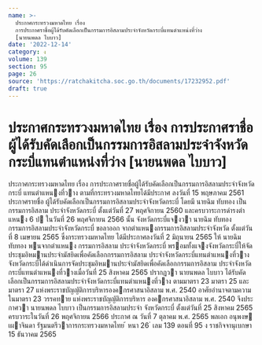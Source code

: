 ```yaml
---
name: >-
  ประกาศกระทรวงมหาดไทย เรื่อง
  การประกาศราชื่อผู้ได้รับคัดเลือกเป็นกรรมการอิสลามประจำจังหวัดกระบี่แทนตำแหน่งที่ว่าง
  [นายนพดล ไบบาว]
date: '2022-12-14'
category: ง
volume: 139
section: 95
page: 26
source: 'https://ratchakitcha.soc.go.th/documents/17232952.pdf'
draft: true
---
```


# ประกาศกระทรวงมหาดไทย เรื่อง การประกาศราชื่อผู้ได้รับคัดเลือกเป็นกรรมการอิสลามประจำจังหวัดกระบี่แทนตำแหน่งที่ว่าง [นายนพดล ไบบาว]

ประกาศกระทรวงมหาดไทย เรื่อง การประกาศรายชื่อผู้ได้รับคัดเลือกเป็นกรรมการอิสลามประจําจังหวัดกระบี่ แทนตําแหนงที่วาง ตามที่กระทรวงมหาดไทยได้มีประกาศ ลงวันที่ 15 พฤษภาคม 2561 ประกาศรายชื่อ ผู้ได้รับคัดเลือกเป็นกรรมการอิสลามประจําจังหวัดกระบี่ โดยมี นายฉิม ทับทอง เป็นกรรมการอิสลาม ประจําจังหวัดกระบี่ ตั้งแต่วันที่ 27 พฤศจิกายน 2560 และครบวาระการดํารงตําแหนง 6 ป ในวันที่ 26 พฤศจิกายน 2566 นั้น จังหวัดกระบี่แจงวา นายฉิม ทับทอง กรรมการอิสลามประจําจังหวัดกระบี่ ขอลาออก จากตําแหนงกรรมการอิสลามประจําจังหวัด ตั้งแต่วันที่ 8 เมษายน 2565 ซึ่งกระทรวงมหาดไทย ได้มีประกาศลงวันที่ 2 มิถุนายน 2565 ให้ นายฉิม ทับทอง พนจากตําแหนง กรรมการอิสลาม ประจําจังหวัดกระบี่ พรอมทั้งแจงจังหวัดกระบี่ให้จัดประชุมอิหมานประจํามัสยิดเพื่อคัดเลือกกรรมการอิสลาม ประจําจังหวัดกระบี่แทนตําแหนงที่วาง จังหวัดกระบี่ได้ดําเนินการจัดประชุมอิหมานประจํามัสยิดเพื่อคัดเลือกกรรมการอิสลาม ประจําจังหวัดกระบี่แทนตําแหนงที่วางเมื่อวันที่ 25 สิงหาคม 2565 ปรากฏวา นายนพดล ไบบาว ได้รับคัดเลือกเป็นกรรมการอิสลามประจําจังหวัดกระบี่แทนตําแหนงที่วาง ตามมาตรา 23 มาตรา 25 และมาตรา 27 แห่งพระราชบัญญัติการบริหารองคกรศาสนาอิสลาม พ.ศ. 2540 อาศัยอํานาจตามความในมาตรา 23 วรรคทาย แห่งพระราชบัญญัติการบริหาร องคกรศาสนาอิสลาม พ.ศ. 2540 จึงประกาศวา นายนพดล ไบบาว เป็นกรรมการอิสลามประจํา จังหวัดกระบี่ ตั้งแต่วันที่ 25 สิงหาคม 2565 ครบวาระในวันที่ 26 พฤศจิกายน 2566 ประกาศ ณ วันที่ 7 ตุลาคม พ.ศ. 2565 พลเอก อนุพงษ เผาจินดา รัฐมนตรีวาการกระทรวงมหาดไทย ้ หนา 26 ่ เลม 139 ตอนที่ 95 ง ราชกิจจานุเบกษา 15 ธันวาคม 2565
